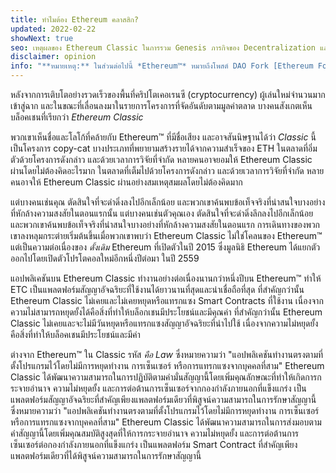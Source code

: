 ```yaml
---
title: ทำไมต้อง Ethereum คลาสสิก?
updated: 2022-02-22
showNext: true
seo: เหตุผลของ Ethereum Classic ในการรวม Genesis ภารกิจของ Decentralization และอนาคตที่สดใสที่สามารถทำได้ด้วย Code is Law
disclaimer: opinion
info: "**หมายเหตุ:** ในส่วนต่อไปนี้ *Ethereum™* หมายถึงโพสต์ DAO Fork [Ethereum Foundation](https://ethereum.org) Mainnet Chain เพื่อไม่ให้สับสนกับ Ethereum *protocol* ซึ่งก็คือ ใช้โครงการบล็อคเชนมากมายรวมถึง Ethereum Classic"
---
```


หลังจากการเติบโตอย่างรวดเร็วของพื้นที่คริปโตเคอเรนซี (cryptocurrency) ผู้เล่นใหม่จำนวนมากเข้าสู่ฉาก และในขณะที่เลื่อนลงมาในรายการโครงการที่จัดอันดับตามมูลค่าตลาด บางคนสังเกตเห็นบล็อคเชนที่เรียกว่า _Ethereum Classic_

พวกเขาเห็นชื่อและโลโก้ที่คล้ายกับ Ethereum™ ที่มีชื่อเสียง และอาจสันนิษฐานได้ว่า _Classic_ นี้เป็นโครงการ copy-cat บางประเภทที่พยายามสร้างรายได้จากความสำเร็จของ ETH ในตลาดที่อิ่มตัวด้วยโครงการดังกล่าว และด้วยเวลาการวิจัยที่จำกัด หลายคนอาจยอมให้ Ethereum Classic ผ่านโดยไม่ต้องคิดอะไรมาก ในตลาดที่เต็มไปด้วยโครงการดังกล่าว และด้วยเวลาการวิจัยที่จำกัด หลายคนอาจให้ Ethereum Classic ผ่านอย่างสมเหตุสมผลโดยไม่ต้องคิดมาก

แต่บางคนเช่นคุณ ตัดสินใจที่จะดำดิ่งลงไปอีกเล็กน้อย และพวกเขาค้นพบข้อเท็จจริงที่น่าสนใจบางอย่างที่หักล้างความสงสัยในตอนแรกนั้น แต่บางคนเช่นตัวคุณเอง ตัดสินใจที่จะดำดิ่งลึกลงไปอีกเล็กน้อย และพวกเขาค้นพบข้อเท็จจริงที่น่าสนใจบางอย่างที่หักล้างความสงสัยในตอนแรก การเดินทางของพวกเขาลงหลุมกระต่ายเริ่มต้นขึ้นเมื่อพวกเขาพบว่า Ethereum Classic ไม่ใช่โคลนของ Ethereum™ แต่เป็นความต่อเนื่องของ *ดั้งเดิม* Ethereum ที่เปิดตัวในปี 2015 ซึ่งมูลนิธิ Ethereum ได้แยกตัวออกไปโดยเปิดตัวโปรโตคอลใหม่อีกหนึ่งปีต่อมา ในปี 2559

แอปพลิเคชันบน Ethereum Classic ทำงานอย่างต่อเนื่องนานกว่าหนึ่งปีบน Ethereum™ ทำให้ ETC เป็นแพลตฟอร์มสัญญาอัจฉริยะที่ใช้งานได้ยาวนานที่สุดและน่าเชื่อถือที่สุด ที่สำคัญกว่านั้น Ethereum Classic ไม่เคยและไม่เคยหยุดหรือแทรกแซง Smart Contracts ที่ใช้งาน เนื่องจากความไม่สามารถหยุดยั้งได้คือสิ่งที่ทำให้บล็อกเชนมีประโยชน์และมีคุณค่า ที่สำคัญกว่านั้น Ethereum Classic ไม่เคยและจะไม่มีวันหยุดหรือแทรกแซงสัญญาอัจฉริยะที่นำไปใช้ เนื่องจากความไม่หยุดยั้งคือสิ่งที่ทำให้บล็อคเชนมีประโยชน์และมีค่า

ต่างจาก Ethereum™ ใน Classic รหัส _คือ Law_ ซึ่งหมายความว่า "แอปพลิเคชันทำงานตรงตามที่ตั้งโปรแกรมไว้โดยไม่มีการหยุดทำงาน การเซ็นเซอร์ หรือการแทรกแซงจากบุคคลที่สาม" Ethereum Classic ได้พัฒนาความสามารถในการปฏิบัติตามคำมั่นสัญญานี้โดยเพิ่มคุณลักษณะที่ทำให้เกิดการกระจายอำนาจ ความไม่หยุดยั้ง และการต่อต้านการเซ็นเซอร์จากกองกำลังภายนอกที่แข็งแกร่ง เป็นแพลตฟอร์มสัญญาอัจฉริยะที่สำคัญเพียงแพลตฟอร์มเดียวที่พิสูจน์ความสามารถในการรักษาสัญญานี้ ซึ่งหมายความว่า "แอปพลิเคชันทำงานตรงตามที่ตั้งโปรแกรมไว้โดยไม่มีการหยุดทำงาน การเซ็นเซอร์ หรือการแทรกแซงจากบุคคลที่สาม" Ethereum Classic ได้พัฒนาความสามารถในการส่งมอบตามคำสัญญานี้โดยเพิ่มคุณสมบัติสูงสุดที่ให้การกระจายอำนาจ ความไม่หยุดยั้ง และการต่อต้านการเซ็นเซอร์ต่อกองกำลังภายนอกที่แข็งแกร่ง เป็นแพลตฟอร์ม Smart Contract ที่สำคัญเพียงแพลตฟอร์มเดียวที่ได้พิสูจน์ความสามารถในการรักษาสัญญานี้
